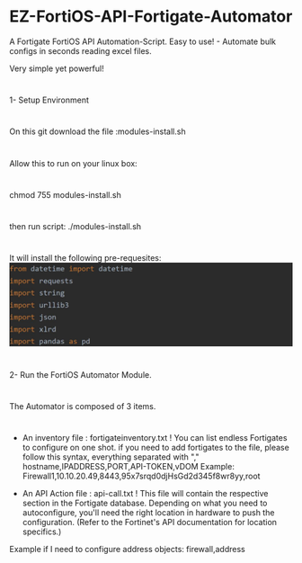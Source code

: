 # EZ-FortiOS-API-Fortigate-Automator
A Fortigate FortiOS API Automation-Script. Easy to use! - Automate bulk configs in seconds reading excel files.

Very simple yet powerful!
#
1- Setup Environment
#
On this git download the file :modules-install.sh
#
Allow this to run on your linux box:
#
chmod 755 modules-install.sh
#
then run script:
./modules-install.sh
#
It will install the following pre-requesites:
![Modules](/images/API-Modules-FortiOS-1.JPG)
#
#
2- Run the FortiOS Automator Module.
#
The Automator is composed of 3 items.
#
- An inventory file : fortigateinventory.txt
!
 You can list endless Fortigates to configure
 on one shot.
 if you need to add fortigates to the file,
 please follow this syntax, everything separated with ","
 hostname,IPADDRESS,PORT,API-TOKEN,vDOM
 Example:
 Firewall1,10.10.20.49,8443,95x7srqd0djHsGd2d345f8wr8yy,root
 
- An API Action file : api-call.txt
!
This file will contain the respective section in the Fortigate
database. Depending on what you need to autoconfigure, you'll
need the right location in hardware to push the configuration.
(Refer to the Fortinet's API documentation for location specifics.)


Example if I need to configure address objects:
firewall,address







